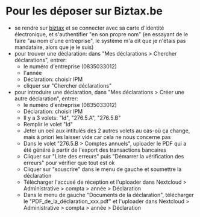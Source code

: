 <!-- TITLE: Pour les comptes annuels -->
# Pour les déposer sur Biztax.be

- se rendre sur [biztax](http://biztax.be/) et se connecter avec sa carte d'identité électronique, et s'authentifier "en son propre nom" (en essayant de le faire "au nom d'une entreprise", le système m'a dit que je n'étais pas mandataire, alors que je le suis)
- pour trouver une déclaration: dans "Mes déclarations > Chercher déclarations", entrer:
  - le numéro d'entreprise (0835033012)
  - l'année
  - Déclaration: choisir IPM
  - cliquer sur "Chercher déclarations"
- pour introduire une déclaration, dans "Mes déclarations > Créer une autre déclaration", entrer:
  - le numéro d'entreprise (0835033012)
  - Déclaration: choisir IPM
  - Il y a 3 volets: "Id", "276.5.A", "276.5.B"
  - Remplir le volet "Id"
  - Jeter un oeil aux intitulés des 2 autres volets au cas-où ça change, mais à priori les laisser vide car cela ne nous concerne pas
  - Dans le volet "276.5.B > Comptes annuels", uploader le PDF qui a été généré à partir de l'export des transactions bancaires
  - Cliquer sur "Liste des erreurs" puis "Démarrer la vérification des erreurs" pour vérifier que tout est ok
  - Cliquer sur "souscrire" dans le menu de gauche et soumettre la déclaration
  - Télécharger l'accusé de réception et l'uploader dans Nextcloud > Administrative > compta > année > Déclaration
  - Dans le menu de gauche "Documents de la déclaration", télécharger le "PDF_de_la_déclaration_xxx.pdf" et l'uploader dans Nextcloud > Administrative > compta > année > Déclaration